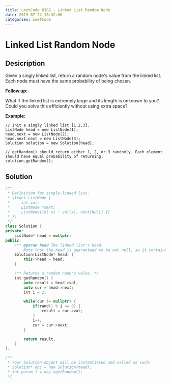 ```yaml
---
title: LeetCode 0382 - Linked List Random Node
date: 2019-07-22 10:32:06
categories: LeetCode
---
```

# Linked List Random Node

<!--more-->

## Desicription

Given a singly linked list, return a random node's value from the linked list. Each node must have the same probability of being chosen.

**Follow up:**

What if the linked list is extremely large and its length is unknown to you? Could you solve this efficiently without using extra space?

**Example:**

```
// Init a singly linked list [1,2,3].
ListNode head = new ListNode(1);
head.next = new ListNode(2);
head.next.next = new ListNode(3);
Solution solution = new Solution(head);

// getRandom() should return either 1, 2, or 3 randomly. Each element should have equal probability of returning.
solution.getRandom();
```

## Solution

```cpp
/**
 * Definition for singly-linked list.
 * struct ListNode {
 *     int val;
 *     ListNode *next;
 *     ListNode(int x) : val(x), next(NULL) {}
 * };
 */
class Solution {
private:
    ListNode* head = nullptr;
public:
    /** @param head The linked list's head.
        Note that the head is guaranteed to be not null, so it contains at least one node. */
    Solution(ListNode* head) {
        this->head = head;
    }

    /** Returns a random node's value. */
    int getRandom() {
        auto result = head->val;
        auto cur = head->next;
        int i = 2;

        while(cur != nullptr) {
            if(rand() % i == 0) {
                result = cur->val;
            }
            i++;
            cur = cur->next;
        }

        return result;
    }
};

/**
 * Your Solution object will be instantiated and called as such:
 * Solution* obj = new Solution(head);
 * int param_1 = obj->getRandom();
 */
```